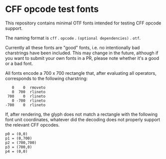 # CFF opcode test fonts

This repository contains minimal OTF fonts intended for testing CFF opcode support.

The naming format is `cff` . `opcode` . `(optional dependencies)` . `otf`.

Currently all these fonts are "good" fonts, i.e. no intentionally bad charstrings
have been included. This may change in the future, although if you want to submit
your own fonts in a PR, please note whether it's a good or a bad font.

All fonts encode a 700 x 700  rectangle that, after evaluating all operators, 
corresponds to the following charstring:

```
   0    0  rmoveto
   0  700  rlineto
 700    0  rlineto
   0 -700  rlineto
-700    0  rlineto
```

If, after rendering, the glyph does not
match a rectangle with the following font unit coordinates, whatever did the
decoding does not properly support the relevant CFF opcodes.

```
p0 = (0,0)
p1 = (0,700)
p2 = (700,700)
p3 = (700,0)
p4 = (0,0)
```
